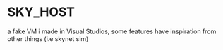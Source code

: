 # SKY_HOST
a fake VM i made in Visual Studios, some features have inspiration from other things (i.e skynet sim)
